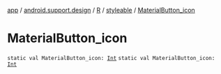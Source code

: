 [app](../../../index.md) / [android.support.design](../../index.md) / [R](../index.md) / [styleable](index.md) / [MaterialButton_icon](./-material-button_icon.md)

# MaterialButton_icon

`static val MaterialButton_icon: `[`Int`](https://kotlinlang.org/api/latest/jvm/stdlib/kotlin/-int/index.html)
`static val MaterialButton_icon: `[`Int`](https://kotlinlang.org/api/latest/jvm/stdlib/kotlin/-int/index.html)